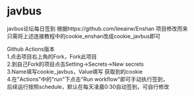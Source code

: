 # javbus
javbus论坛每日签到
根据https://github.com/leeairw/Enshan 项目修改而来  
只需将上述连接教程中的cookie_enshan改成cookie_javbus即可


Github Actions版本  
1.点击项目右上角的Fork，Fork此项目  
2.到自己Fork的项目点击Setting→Secrets→New secrets  
3.Name填写cookie_javbus，Value填写 获取到的cookie  
4.在"Actions"中的"run"下点击"Run workflow"即可手动执行签到，  
后续运行按照schedule，默认在每天凌晨0:30自动签到，可自行修改
